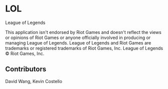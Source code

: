 # LOL
League of Legends

This application isn't endorsed by Riot 
Games and doesn't reflect the views or opinions of Riot Games or anyone
officially involved in producing or managing League of Legends. League
of Legends and Riot Games are trademarks or registered trademarks of
Riot Games, Inc. League of Legends © Riot Games, Inc.

## Contributors
David Wang, Kevin Costello

